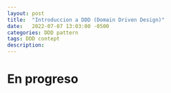 ```yaml
---
layout: post
title:  "Introduccion a DDD (Domain Driven Design)"
date:   2022-07-07 13:03:00 -0500
categories: DDD pattern
tags: DDD contept
description: 
---
```


# En progreso